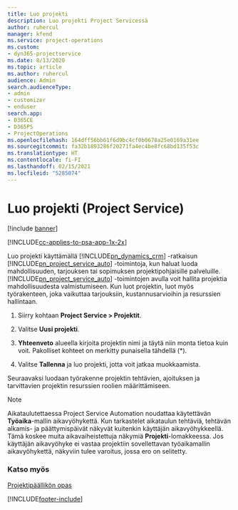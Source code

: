 ```yaml
---
title: Luo projekti
description: Luo projekti Project Servicessä
author: ruhercul
manager: kfend
ms.service: project-operations
ms.custom:
- dyn365-projectservice
ms.date: 8/13/2020
ms.topic: article
ms.author: ruhercul
audience: Admin
search.audienceType:
- admin
- customizer
- enduser
search.app:
- D365CE
- D365PS
- ProjectOperations
ms.openlocfilehash: 164dff56bb61f6d9bc4cf0b0678a25e0169a31ee
ms.sourcegitcommit: fa32b1893286f20271fa4ec4be8fc68bd135f53c
ms.translationtype: HT
ms.contentlocale: fi-FI
ms.lasthandoff: 02/15/2021
ms.locfileid: "5285074"
---
```

# <a name="create-a-project-project-service"></a>Luo projekti (Project Service)

[!include [banner](../includes/psa-now-project-operations.md)]

[!INCLUDE[cc-applies-to-psa-app-1x-2x](../includes/cc-applies-to-psa-app-1x-2x.md)]

Luo projekti käyttämällä [!INCLUDE[pn_dynamics_crm](../includes/pn-dynamics-crm.md)] -ratkaisun [!INCLUDE[pn_project_service_auto](../includes/pn-project-service-auto.md)] -toimintoja, kun haluat luoda mahdollisuuden, tarjouksen tai sopimuksen projektipohjaisille palveluille. [!INCLUDE[pn_project_service_auto](../includes/pn-project-service-auto.md)] -toimintojen avulla voit hallita projektia mahdollisuudesta valmistumiseen. Kun luot projektin, luot myös työrakenteen, joka vaikuttaa tarjouksiin, kustannusarvioihin ja resurssien hallintaan.  
  
1.  Siirry kohtaan **Project Service > Projektit**.  
  
2.  Valitse **Uusi projekti**.  
  
3.  **Yhteenveto** alueella kirjoita projektin nimi ja täytä niin monta tietoa kuin voit. Pakolliset kohteet on merkitty punaisella tähdellä (*).  
  
4.  Valitse **Tallenna** ja luo projekti, jotta voit jatkaa muokkaamista.  
  
Seuraavaksi luodaan työrakenne projektin tehtävien, ajoituksen ja tarvittavien projektin resurssien roolien määrittämiseen.  

> [!NOTE]
> Aikataulutettaessa Project Service Automation noudattaa käytettävän **Työaika**-mallin aikavyöhykettä. Kun tarkastelet aikataulun tehtäviä, tehtävän alkamis- ja päättymispäivät näkyvät kuitenkin käyttäjän aikavyöhykkeellä. Tämä koskee muita aikavaiheistettuja näkymiä **Projekti**-lomakkeessa. Jos käyttäjän aikavyöhyke ei vastaa projektiin sovellettavan työaikamallin aikavyöhykettä, näkyviin tulee varoitus, jossa ero on selitetty. 
  
### <a name="see-also"></a>Katso myös  
 [Projektipäällikön opas](../psa/project-manager-guide.md)


[!INCLUDE[footer-include](../includes/footer-banner.md)]